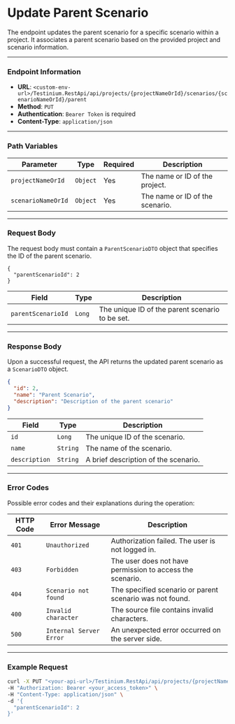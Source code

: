 # Update Parent Scenario

The endpoint updates the parent scenario for a specific scenario within a project. It associates a parent scenario based on the provided project and scenario information.

***

### Endpoint Information

* **URL**: `<custom-env-url>/Testinium.RestApi/api/projects/{projectNameOrId}/scenarios/{scenarioNameOrId}/parent`
* **Method**: `PUT`
* **Authentication**: `Bearer Token` is required
* **Content-Type**: `application/json`

***

### Path Variables

| Parameter          | Type     | Required | Description                     |
| ------------------ | -------- | -------- | ------------------------------- |
| `projectNameOrId`  | `Object` | Yes      | The name or ID of the project.  |
| `scenarioNameOrId` | `Object` | Yes      | The name or ID of the scenario. |

***

### Request Body

The request body must contain a `ParentScenarioDTO` object that specifies the ID of the parent scenario.

```
{
  "parentScenarioId": 2
}
```

| Field              | Type   | Description                                     |
| ------------------ | ------ | ----------------------------------------------- |
| `parentScenarioId` | `Long` | The unique ID of the parent scenario to be set. |

***

### Response Body

Upon a successful request, the API returns the updated parent scenario as a `ScenarioDTO` object.

```json
{
  "id": 2,
  "name": "Parent Scenario",
  "description": "Description of the parent scenario"
}
```

| Field         | Type     | Description                          |
| ------------- | -------- | ------------------------------------ |
| `id`          | `Long`   | The unique ID of the scenario.       |
| `name`        | `String` | The name of the scenario.            |
| `description` | `String` | A brief description of the scenario. |

***

### Error Codes

Possible error codes and their explanations during the operation:

| HTTP Code | Error Message           | Description                                               |
| --------- | ----------------------- | --------------------------------------------------------- |
| `401`     | `Unauthorized`          | Authorization failed. The user is not logged in.          |
| `403`     | `Forbidden`             | The user does not have permission to access the scenario. |
| `404`     | `Scenario not found`    | The specified scenario or parent scenario was not found.  |
| `400`     | `Invalid character`     | The source file contains invalid characters.              |
| `500`     | `Internal Server Error` | An unexpected error occurred on the server side.          |

***

### Example Request

```bash
curl -X PUT "<your-api-url>/Testinium.RestApi/api/projects/{projectNameOrId}/scenarios/{scenarioNameOrId}/parent" \
-H "Authorization: Bearer <your_access_token>" \
-H "Content-Type: application/json" \
-d '{
  "parentScenarioId": 2
}'
```
